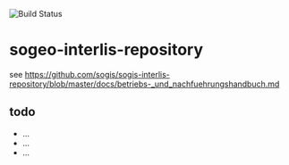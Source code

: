 ![Build Status](https://github.com/edigonzales/sogeo-interlis-repository/actions/workflows/main.yml/badge.svg)

# sogeo-interlis-repository

see https://github.com/sogis/sogis-interlis-repository/blob/master/docs/betriebs-_und_nachfuehrungshandbuch.md

## todo
- ...
- ...
- ...

